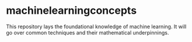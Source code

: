 # machinelearningconcepts
This repository lays the foundational knowledge of machine learning. It will go over common techniques and their mathematical underpinnings. 
